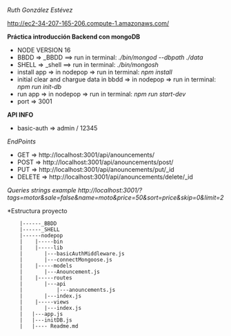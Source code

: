 *Ruth González Estévez*

http://ec2-34-207-165-206.compute-1.amazonaws.com/

**Práctica introducción Backend con mongoDB**

 - NODE VERSION 16
 - BBDD => _BBDD ==> run in terminal:  *./bin/mongod --dbpath ./data*
 - SHELL => _shell ==> run in terminal:   *./bin/mongosh*
 - install app => in nodepop => run in terminal: *npm install*
 - initial clear and chargue data in bbdd => in nodepop => run in terminal: *npm run init-db*
 - run app => in nodepop => run in terminal: *npm run start-dev*
 - port => 3001

 
**API INFO**
 
 - basic-auth => admin / 12345
  
  
  *EndPoints*
 - GET => http://localhost:3001/api/anouncements/
 - POST => http://localhost:3001/api/anouncements/post/
 - PUT => http://localhost:3001/api/anouncements/put/_id
 - DELETE => http://localhost:3001/api/anouncements/delete/_id

 *Queries strings example*
 *http://localhost:3001/?tags=motor&sale=false&name=moto&price=50&sort=price&skip=0&limit=2*

*Estructura proyecto

        |------_BBDD
        |------_SHELL
        |------nodepop
        |    |-----bin
        |    |-----lib
        |       |---basicAuthMiddleware.js
        |       |---connectMongoose.js
        |    |-----models
        |       |---Anouncement.js
        |    |-----routes
        |       |---api
        |           |---anouncements.js
        |       |---index.js
        |    |-----views
        |       |---index.js
        |   |---app.js
        |   |---initDB.js
        |   |---- Readme.md
